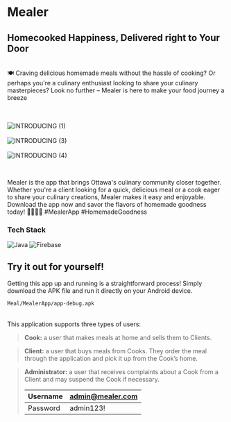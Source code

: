 # Mealer

## Homecooked Happiness, Delivered right to Your Door
<br>
🍽️ Craving delicious homemade meals without the hassle of cooking? Or perhaps you're a culinary enthusiast looking to share your culinary masterpieces? Look no further – Mealer is here to make your food journey a breeze 
<br>
<br>
<br>

![INTRODUCING (1)](https://github.com/JacobMaurice-jm/Mealer/assets/109557146/adab5b19-a424-4094-8f21-7087c3066ea9)
<br>
<br>
![INTRODUCING (3)](https://github.com/JacobMaurice-jm/Mealer/assets/109557146/422af7f7-f687-43de-9cac-1b6285da9f35)
<br>
<br>
![INTRODUCING (4)](https://github.com/JacobMaurice-jm/Mealer/assets/109557146/3b2c162b-eab0-4030-b874-8fcc7d16a18d)

<br>

Mealer is the app that brings Ottawa's culinary community closer together. Whether you're a client looking for a quick, delicious meal or a cook eager to share your culinary creations, Mealer makes it easy and enjoyable. Download the app now and savor the flavors of homemade goodness today! 🍕🍔🍝🍰 #MealerApp #HomemadeGoodness

### Tech Stack

![Java](https://img.shields.io/badge/java-%23ED8B00.svg?style=for-the-badge&logo=java&logoColor=white)
![Firebase](https://img.shields.io/badge/Firebase-039BE5?style=for-the-badge&logo=Firebase&logoColor=white)


<!-- GETTING STARTED -->
## Try it out for yourself!

Getting this app up and running is a straightforward process! Simply download the APK file and run it directly on your Android device.
  
  ```sh
  Meal/MealerApp/app-debug.apk
  ```

<br>
This application supports three types of users:

>**Cook:**
a user that makes meals at home and sells them to Clients.

>**Client:** 
a user that buys meals from Cooks. They order the meal through the application
and pick it up from the Cook’s home.

>**Administrator:** 
a user that receives complaints about a Cook from a Client and may
suspend the Cook if necessary. 
>
> 
>   | Username | admin@mealer.com |
>   |--|--|
>   | Password | admin123! |
